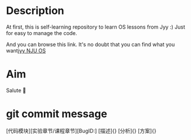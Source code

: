 # Description
At first, this is self-learning repository to learn OS lessons from Jyy :) Just for easy to manage the code.

And you can browse this link. It's no doubt that you can find what you want[jyy NJU OS](https://jyywiki.cn/OS/2022/index.html)

# Aim
Salute 🫡

# git commit message
[代码模块][实验章节/课程章节][BugID:]
[描述]{}
[分析]{}
[方案]{}